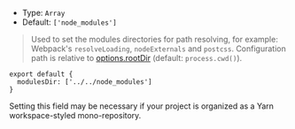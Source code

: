 

- Type: `Array`
- Default: `['node_modules']`

> Used to set the modules directories for path resolving, for example: Webpack's `resolveLoading`, `nodeExternals` and `postcss`. Configuration path is relative to [options.rootDir](/docs/2.x/configuration-glossary/configuration-rootdir) (default: `process.cwd()`).

```js{}[nuxt.config.js]
export default {
  modulesDir: ['../../node_modules']
}
```

Setting this field may be necessary if your project is organized as a Yarn workspace-styled mono-repository.

